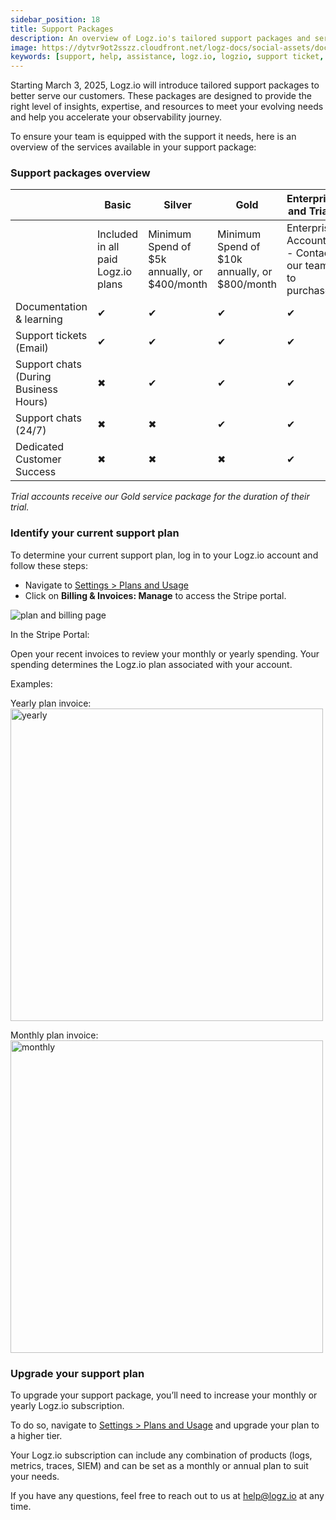 ```yaml
---
sidebar_position: 18
title: Support Packages
description: An overview of Logz.io's tailored support packages and service levels.
image: https://dytvr9ot2sszz.cloudfront.net/logz-docs/social-assets/docs-social.jpg
keywords: [support, help, assistance, logz.io, logzio, support ticket, support chat, support plan]
---
```



Starting March 3, 2025, Logz.io will introduce tailored support packages to better serve our customers. These packages are designed to provide the right level of insights, expertise, and resources to meet your evolving needs and help you accelerate your observability journey.

To ensure your team is equipped with the support it needs, here is an overview of the services available in your support package:

<h3>Support packages overview</h3>

|  | **Basic** | **Silver** | **Gold** | **Enterprise and Trials** |
| --- | --- | --- | --- | --- |
|  | Included in all paid Logz.io plans | Minimum Spend of $5k annually, or $400/month | Minimum Spend of $10k annually, or $800/month | Enterprise Accounts - Contact our team to purchase |
| Documentation & learning | ✔ | ✔ | ✔ | ✔ |
| Support tickets (Email) | ✔ | ✔ | ✔ | ✔ |
| Support chats (During Business Hours) | ✖ | ✔ | ✔ | ✔ |
| Support chats (24/7) | ✖ | ✖ | ✔ | ✔ |
| Dedicated Customer Success | ✖ | ✖ | ✖ | ✔ |

*Trial accounts receive our Gold service package for the duration of their trial.*

<h3>Identify your current support plan</h3>

To determine your current support plan, log in to your Logz.io account and follow these steps:

* Navigate to [Settings > Plans and Usage](https://app.logz.io/#/dashboard/settings/plan-and-billing/plan)
* Click on **Billing & Invoices: Manage** to access the Stripe portal.

![plan and billing page](https://dytvr9ot2sszz.cloudfront.net/logz-docs/plan-and-billing-manage.png)

In the Stripe Portal:

Open your recent invoices to review your monthly or yearly spending. Your spending determines the Logz.io plan associated with your account.

Examples:

Yearly plan invoice:
<img src="https://dytvr9ot2sszz.cloudfront.net/logz-docs/logzio-yearly-plan.png" alt="yearly" width="500"/>

Monthly plan invoice:
<img src="https://dytvr9ot2sszz.cloudfront.net/logz-docs/logzio-monthly-plan-jan.png" alt="monthly" width="500"/>



<h3>Upgrade your support plan</h3>

To upgrade your support package, you’ll need to increase your monthly or yearly Logz.io subscription.

To do so, navigate to [Settings > Plans and Usage](https://app.logz.io/#/dashboard/settings/plan-and-billing/plan) and upgrade your plan to a higher tier.

Your Logz.io subscription can include any combination of products (logs, metrics, traces, SIEM) and can be set as a monthly or annual plan to suit your needs.


If you have any questions, feel free to reach out to us at [help@logz.io](mailto:help@logz.io) at any time. 
